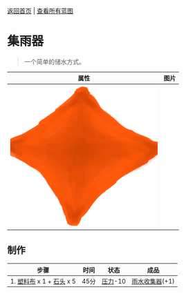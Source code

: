 [返回首页](index.md)   |  [查看所有蓝图](blueprint.md)
# 集雨器  
> 一个简单的储水方式。  
  
  属性  |   图片   
 ----  |  ----:   
   |  ![](Sprite/RainCatcherEmpty.png)   
  
## 制作  
步骤  |  时间  |  状态  |  成品  
----  |  ----  |  ----  |  ----  
1. [塑料布](PlasticSheet.md) x 1 + [石头](Stone.md) x 5  |  45分  |  [压力](Stress.md)-10  |  [雨水收集器](RainCatcher.md)(+1)  
